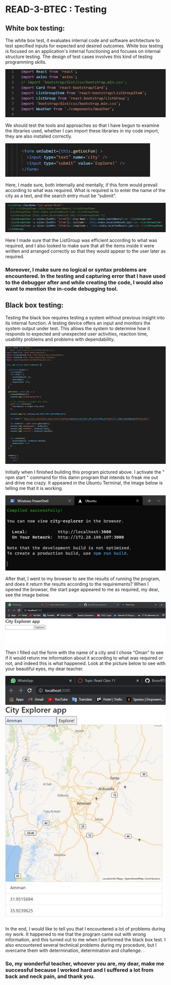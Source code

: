 # READ-3-BTEC : Testing

## White box testing:

The white box test, it evaluates internal code and software architecture to test specified inputs for expected and desired outcomes. White box testing is focused on an application's internal functioning and focuses on internal structure testing. The design of test cases involves this kind of testing programming skills.

![one](TestingIMG/1.JPG)

We should test the tools and approaches so that I have begun to examine the libraries used, whether I can import these libraries in my code import, they are also installed correctly.

![two](TestingIMG/2.JPG)

Here, I made sure, both internally and mentally, if this form would prevail according to what was required. What is required is to enter the name of the city as a text, and the search entry must be “submit”.

![three](TestingIMG/3.JPG)

Here I made sure that the ListGroup was efficient according to what was required, and I also looked to make sure that all the items inside it were written and arranged correctly so that they would appear to the user later as required.

### Moreover, I make sure no logical or syntax problems are encountered. In the testing and capturing error that I have used to the debugger after and while creating the code, I would also want to mention the in-code debugging tool.

## Black box testing:

Testing the black box requires testing a system without previous insight into its internal function. A testing device offers an input and monitors the system output under test. This allows the system to determine how it responds to expected and unexpected user activities, reaction time, usability problems and problems with dependability.

![black-one](TestingIMG/b1.JPG)

Initially when I finished building this program pictured above. I activate the " npm start " command for this damn program that intends to freak me out and drive me crazy. It appeared in the Ubuntu Terminal, the image below is telling me that it is working.

![black-two](TestingIMG/b4.JPG)

After that, I went to my browser to see the results of running the program, and does it return the results according to the requirements? When I opened the browser, the start page appeared to me as required, my dear, see the image below.

![black-three](TestingIMG/b2.JPG)

Then I filled out the form with the name of a city and I chose “Oman” to see if it would return me information about it according to what was required or not, and indeed this is what happened. Look at the picture below to see with your beautiful eyes, my dear teacher.

![black-four](TestingIMG/b3.JPG)

In the end, I would like to tell you that I encountered a lot of problems during my work. It happened to me that the program came out with wrong information, and this turned out to me when I performed the black box test. I also encountered several technical problems during my procedure, but I overcame them with determination, determination and challenge. .

### So, my wonderful teacher, whoever you are, my dear, make me successful because I worked hard and I suffered a lot from back and neck pain, and thank you.